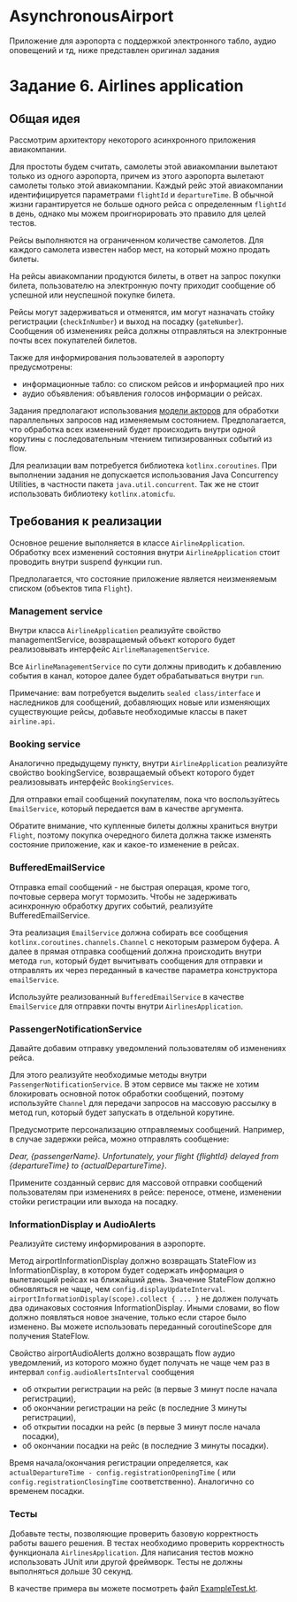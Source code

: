 # AsynchronousAirport

Приложение для аэропорта с поддержкой электронного табло, аудио оповещений и тд, ниже представлен оригинал задания

# Задание 6. Airlines application

## Общая идея

Рассмотрим архитектору некоторого асинхронного приложения авиакомпании.

Для простоты будем считать, самолеты этой авиакомпании вылетают только из одного аэропорта, причем из этого аэропорта
вылетают самолеты только этой авиакомпании.
Каждый рейс этой авиакомпании идентифицируется параметрами `flightId` и `departureTime`.
В обычной жизни гарантируется не больше одного рейса с определенным `flightId` в день, однако мы можем проигнорировать
это правило для целей тестов.

Рейсы выполняются на ограниченном количестве самолетов.
Для каждого самолета известен набор мест, на который можно продать билеты.

На рейсы авиакомпании продуются билеты, в ответ на запрос покупки билета, пользователю на электронную почту приходит
сообщение об успешной или неуспешной покупке билета.

Рейсы могут задерживаться и отменятся, им могут назначать стойку регистрации (`checkInNumber`) и выход на
посадку (`gateNumber`). Сообщения об изменениях рейса должны отправляться на электронные почты всех покупателей билетов.

Также для информирования пользователей в аэропорту предусмотрены:

* информационные табло: со списком рейсов и информацией про них
* аудио объявления: объявления голосов информации о рейсах.

Задания предполагают использования [модели акторов](actors.md) для обработки параллельных запросов над изменяемым
состоянием.
Предполагается, что обработка всех изменений будет происходить внутри одной корутины с последовательным чтением
типизированных событий из flow.

Для реализации вам потребуется библиотека `kotlinx.coroutines`.
При выполнении задания не допускается использования Java Concurrency Utilities, в частности
пакета `java.util.concurrent`.
Так же не стоит использовать библиотеку `kotlinx.atomicfu`.

## Требования к реализации

Основное решение выполняется в классе `AirlineApplication`.
Обработку всех изменений состояния внутри `AirlineApplication` стоит проводить внутри suspend функции run.

Предполагается, что состояние приложение является неизменяемым списком (объектов типа `Flight`).

### Management service

Внутри класса `AirlineApplication` реализуйте свойство managementService, возвращаемый объект которого будет
реализовывать интерфейс `AirlineManagementService`.

Все `AirlineManagementService` по сути должны приводить к добавлению события в канал, которое далее будет обрабатываться
внутри `run`.

Примечание: вам потребуется выделить `sealed class/interface` и наследников для сообщений, добавляющих новые или изменяющих
существующие рейсы, добавьте необходимые классы в пакет `airline.api`.

### Booking service

Аналогично предыдущему пункту, внутри `AirlineApplication` реализуйте свойство bookingService, возвращаемый объект
которого будет реализовывать интерфейс `BookingServices`.

Для отправки email сообщений покупателям, пока что воспользуйтесь `EmailService`, который передается вам в качестве
аргумента.

Обратите внимание, что купленные билеты должны храниться внутри `Flight`, поэтому покупка очередного билета должна также
изменять состояние приложение, как и какое-то изменение в рейсах.

### BufferedEmailService

Отправка email сообщений - не быстрая операцая, кроме того, почтовые сервера могут тормозить.
Чтобы не задерживать асинхронную обработку других событий, реализуйте BufferedEmailService.

Эта реализация `EmailService` должна собирать все сообщения `kotlinx.coroutines.channels.Channel` с некоторым размером
буфера.
А далее в прямая отправка сообщений должна происходить внутри метода `run`, который будет вычитывать сообщения для
отправки и отправлять их через переданный в качестве параметра конструктора `emailService`.

Используйте реализованный `BufferedEmailService` в качестве `EmailService` для отправки почты
внутри `AirlinesApplication`.

### PassengerNotificationService

Давайте добавим отправку уведомлений пользователям об изменениях рейса.

Для этого реализуйте необходимые методы внутри `PassengerNotificationService`.
В этом сервисе мы также не хотим блокировать основной поток обработки сообщений, поэтому используйте `Channel` для
передачи запросов на массовую рассылку в метод run, который будет запускать в отдельной корутине.

Предусмотрите персонализацию отправляемых сообщений. Например, в случае задержки рейса, можно отправлять сообщение:

_Dear, {passengerName}. Unfortunately, your flight {flightId} delayed from {departureTime} to {actualDepartureTime}_.

Примените созданный сервис для массовой отправки сообщений пользователям при изменениях в рейсе:
переносе, отмене, изменении стойки регистрации или выхода на посадку.

### InformationDisplay и AudioAlerts

Реализуйте систему информирования в аэропорте.

Метод airportInformationDisplay должно возвращать StateFlow из InformationDisplay, в котором будет содержать информация
о вылетающий рейсах на ближайший день. Значение StateFlow должно обновляться не чаще,
чем `config.displayUpdateInterval`. `airportInformationDisplay(scope).collect { ... }` не должен получать два одинаковых
состояния InformationDisplay. Иными словами, во flow должно появляться новое значение, только если старое было изменено.
Вы можете использовать переданный coroutineScope для получения StateFlow.

Свойство airportAudioAlerts должно возвращать flow аудио уведомлений, из которого можно будет получать не чаще чем раз в
интервал `config.audioAlertsInterval` сообщения

* об открытии регистрации на рейс (в первые 3 минут после начала регистрации),
* об окончании регистрации на рейс (в последние 3 минуты регистрации),
* об открытии посадки на рейс (в первые 3 минут после начала посадки),
* об окончании посадки на рейс (в последние 3 минуты посадки).

Время начала/окончания регистрации определяется, как `actualDepartureTime - config.registrationOpeningTime` (
или `config.registrationClosingTime` соответственно). Аналогично со временем посадки.

### Тесты

Добавьте тесты, позволяющие проверить базовую корректность работы вашего решения.
В тестах необходимо проверить корректность функционала `AirlinesApplication`.
Для написания тестов можно использовать JUnit или другой фреймворк.
Тесты не должны выполняться дольше 30 секунд.

В качестве примера вы можете посмотреть файл [ExampleTest.kt](src/test/kotlin/airline/ExampleTest.kt).

